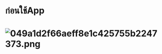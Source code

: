 <h1>ก่อนใช้App<h1>
  
![049a1d2f66aeff8e1c425755b2247373.png](https://www.img.in.th/images/049a1d2f66aeff8e1c425755b2247373.png)
